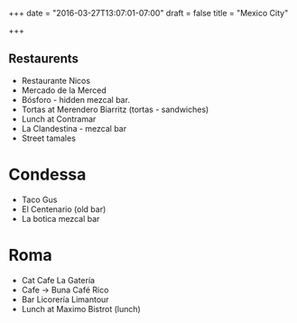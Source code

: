 +++
date = "2016-03-27T13:07:01-07:00"
draft = false
title = "Mexico City"

+++

Restaurents
-----------

* Restaurante Nicos
* Mercado de la Merced
* Bósforo - hidden mezcal bar.
* Tortas at Merendero Biarritz (tortas - sandwiches)
* Lunch at Contramar
* La Clandestina - mezcal bar
* Street tamales

Condessa
========
* Taco Gus
* El Centenario (old bar)
* La botica mezcal bar

Roma
====
* Cat Cafe La Gatería
* Cafe -> Buna Café Rico
* Bar Licorería Limantour
* Lunch at Maximo Bistrot (lunch)


